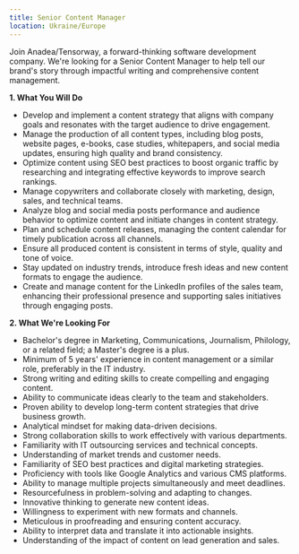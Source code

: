 ```yaml
---
title: Senior Content Manager
location: Ukraine/Europe
---
```



Join Anadea/Tensorway, a forward-thinking software development company. We're looking for a Senior Content Manager to help tell our brand's story through impactful writing and comprehensive content management.

**1. What You Will Do**

* Develop and implement a content strategy that aligns with company goals and resonates with the target audience to drive engagement.
* Manage the production of all content types, including blog posts, website pages, e-books, case studies, whitepapers, and social media updates, ensuring high quality and brand consistency.
* Optimize content using SEO best practices to boost organic traffic by researching and integrating effective keywords to improve search rankings.
* Manage copywriters and collaborate closely with marketing, design, sales, and technical teams.
* Analyze blog and social media posts performance and audience behavior to optimize content and initiate changes in content strategy.
* Plan and schedule content releases, managing the content calendar for timely publication across all channels.
* Ensure all produced content is consistent in terms of style, quality and tone of voice.
* Stay updated on industry trends, introduce fresh ideas and new content formats to engage the audience.
* Create and manage content for the LinkedIn profiles of the sales team, enhancing their professional presence and supporting sales initiatives through engaging posts.

**2. What We're Looking For**

* Bachelor's degree in Marketing, Communications, Journalism, Philology, or a related field; a Master's degree is a plus.
* Minimum of 5 years' experience in content management or a similar role, preferably in the IT industry.
* Strong writing and editing skills to create compelling and engaging content.
* Ability to communicate ideas clearly to the team and stakeholders.
* Proven ability to develop long-term content strategies that drive business growth.
* Analytical mindset for making data-driven decisions.
* Strong collaboration skills to work effectively with various departments.
* Familiarity with IT outsourcing services and technical concepts.
* Understanding of market trends and customer needs.
* Familiarity of SEO best practices and digital marketing strategies.
* Proficiency with tools like Google Analytics and various CMS platforms.
* Ability to manage multiple projects simultaneously and meet deadlines.
* Resourcefulness in problem-solving and adapting to changes.
* Innovative thinking to generate new content ideas.
* Willingness to experiment with new formats and channels.
* Meticulous in proofreading and ensuring content accuracy.
* Ability to interpret data and translate it into actionable insights.
* Understanding of the impact of content on lead generation and sales.